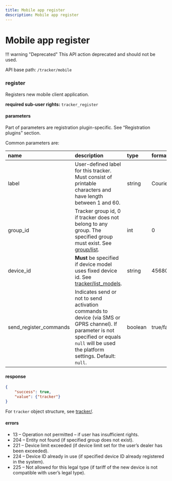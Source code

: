 ```yaml
---
title: Mobile app register
description: Mobile app register
---
```

# Mobile app register

!!! warning "Deprecated"
    This API action deprecated and should not be used.

API base path: `/tracker/mobile`

### register

Registers new mobile client application.

**required sub-user rights:** `tracker_register`

#### parameters

Part of parameters are registration plugin-specific. See “Registration plugins” section.

Common parameters are:

| name | description | type | format |
| :------ | :------ | :----- | :----- |
| label | User-defined label for this tracker. Must consist of printable characters and have length between 1 and 60. | string | Courier |
| group_id | Tracker group id, 0 if tracker does not belong to any group. The specified group must exist. See [group/list](group.md#list). | int | 0 |
| device_id | **Must** be specified if device model uses fixed device id. See [tracker/list_models](#list_models). | string | 4568005588562 |
| send_register_commands | Indicates send or not to send activation commands to device (via SMS or GPRS channel). If parameter is not specified or equals  `null` will be used the platform settings. Default: `null`. | boolean | true/false |

#### response

```json
{
    "success": true,
    "value": {"tracker"}
}
```

For `tracker` object structure, see [tracker/](#tracker-object-structure).

#### errors

* 13 – Operation not permitted – if user has insufficient rights.
* 204 – Entity not found (if specified group does not exist).
* 221 – Device limit exceeded (if device limit set for the user’s dealer has been exceeded).
* 224 – Device ID already in use (if specified device ID already registered in the system).
* 225 – Not allowed for this legal type (if tariff of the new device is not compatible with user’s legal type).
